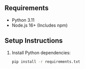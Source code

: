 ## Requirements

- Python 3.11
- Node.js 16+ (Includes npm)

## Setup Instructions

1. Install Python dependencies:
   ```bash
   pip install -r requirements.txt
